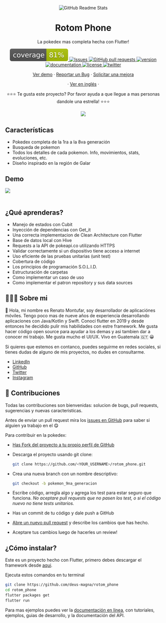 <p align="center">
 <img width="100px" src="https://res.cloudinary.com/rmontufar1792/image/upload/v1619156157/github/rotom_phone.svg" align="center" alt="GitHub Readme Stats" />
 <h1 align="center">Rotom Phone</h1>
 <p align="center">La pokedex mas completa hecha con Flutter!</p>
</p>
  <p align="center">
    <a href="">
      <img src="coverage_badge.svg" />
    </a>
    <a href="https://github.com/deus-magna/rotom_phone/issues">
      <img alt="Issues" src="https://img.shields.io/github/issues/deus-magna/rotom_phone?color=0088ff" />
    </a>
    <a href="https://github.com/deus-magna/rotom_phone/pulls">
      <img alt="GitHub pull requests" src="https://img.shields.io/github/issues-pr/deus-magna/rotom_phone?color=0088ff" />
    </a>
    <a href="https://img.shields.io/badge/version-1.0.0-blue">
      <img alt="version" src="https://img.shields.io/badge/version-1.0.0-blue" />
    </a>
    <a href="https://img.shields.io/badge/documentation-yes-success">
      <img alt="documentation" src="https://img.shields.io/badge/documentation-yes-success" />
    </a>
    <a href="https://img.shields.io/badge/License-MIT-yellow.svg">
      <img alt="license" src="https://img.shields.io/badge/License-MIT-yellow.svg" />
    </a>
     <a href="https://img.shields.io/twitter/follow/deus_magna?style=social">
      <img alt="twitter" src="https://img.shields.io/twitter/follow/deus_magna?style=social" />
    </a>
  </p>

  <p align="center">
    <a href="#demo">Ver demo</a>
    ·
    <a href="https://github.com/deus-magna/rotom_phone/issues/new/choose">Reportar un Bug</a>
    ·
    <a href="https://github.com/deus-magna/rotom_phone/issues/new/choose">Solicitar una mejora</a>
  </p>
  <p align="center">
    ·
    <a href="/docs/readme_en.md">Ver en inglés</a>
    ·
  </p>
</p>
<p align="center">⭐️⭐️⭐️ Te gusta este proyecto? Por favor ayuda a que llegue a mas personas dandole una estrella! ⭐️⭐️⭐️
<br>
<br>
<img width="800px" src="https://res.cloudinary.com/rmontufar1792/image/upload/v1620198066/github/rotom_portada.png"/>

## Características
- Pokedex completa de la 1ra a la 8va generación
- Busqueda de pokemon
- Todos los detalles de cada pokemon. Info, movimientos, stats, evoluciones, etc.
- Diseño inspirado en la región de Galar

## Demo
<img src="https://media.giphy.com/media/yiWCl9U98dMo9024bV/giphy.gif" width="250">

<br>
<br>

## ¿Qué aprenderas?
- Manejo de estados con Cubit
- Inyección de dependencias con Get_it
- Una correcta implementacion de Clean Architecture con Flutter
- Base de datos local con Hive
- Requests a la API de pokeapi.co utilizando HTTPS
- Validar correctamente si un dispositivo tiene acceso a internet
- Uso eficiente de las pruebas unitarias (unit test)
- Cobertura de código
- Los principios de programación S.O.L.I.D.
- Estructuración de carpetas
- Como implementar un caso de uso
- Como implementar el patron repository y sus data sources

## 👨🏻‍💻 Sobre mi
👋 Hola, mi nombre es Renato Montufar, soy desarrollador de aplicaciónes móviles. Tengo poco mas de nueve años de experiencia desarrollando aplicaciones con Java/Kotlin y Swift. Conocí flutter en 2019 y desde entonces he decidido pulir mis habilidades con estre framework. Me gusta hacer código open source para ayudar a los demas y asi tambien dar a conocer mi trabajo. Me gusta mucho el UI/UX. Vivo en Guatemala 🇬🇹 😀

Si quieres que estemos en contanco, puedes seguirme en redes sociales, si tienes dudas de alguno de mis proyectos, no dudes en consultarme.

- [LinkedIn](https://www.linkedin.com/in/deus-magna/)
- [GitHub](https://github.com/deus-magna/)
- [Twitter](https://twitter.com/deus_magna)
- [Instagram](https://www.instagram.com/deus_magna/) 

## 🤝 Contribuciones

Todas las contribuciones son bienvenidas: solucion de bugs, pull requests, sugerencias y nuevas caracteristicas.

Antes de enviar un pull request mira los [issues en GitHub](https://github.com/deus-magna/rotom_phone/issues) para saber si alguien ya trabajo en el 😋

Para contribuir en la pokedex:

- [Has Fork del proyecto a tu propio perfil de GitHub](https://help.github.com/articles/fork-a-repo/)

- Descarga el proyecto usando git clone:

    ```sh
    git clone https://github.com/<YOUR_USERNAME>/rotom_phone.git
    ```

- Crea una nueva branch con un nombre descriptivo:

    ```sh
    git checkout -b pokemon_9na_generacion
    ```

- Escribe código, arregla algo y agrega los test para estar seguro que funciona. *No aceptare pull requests que no pasen los test, o si el código nuevo no tiene tests unitarios.*

- Has un commit de tu código y dale push a GitHub

- [Abre un nuevo pull request](https://help.github.com/articles/creating-a-pull-request/) y describe los cambios que has hecho.

- Aceptare tus cambios luego de hacerles un review!

## ¿Cómo instalar?

Este es un proyecto hecho con Flutter, primero debes descargar el framework desde [aqui](https://flutter.dev/docs/get-started/install).

Ejecuta estos comandos en tu terminal

```sh
git clone https://github.com/deus-magna/rotom_phone
cd rotom_phone
flutter packages get
flutter run
```

Para mas ejemplos puedes ver la
[documentación en linea](https://flutter.dev/docs), con tutoriales,
ejemplos, guias de desarrollo, y la documentación del API.
